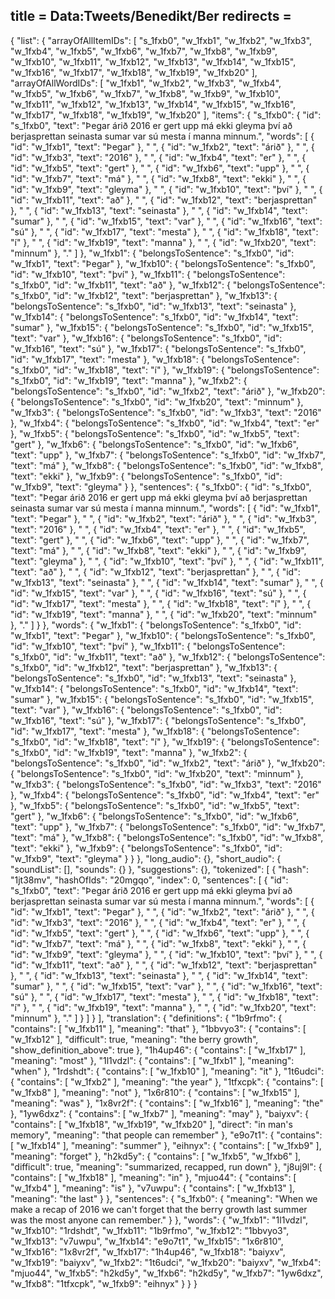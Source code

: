 title = Data:Tweets/Benedikt/Ber
redirects =
---

{
    "list": {
        "arrayOfAllItemIDs": [
            "s_1fxb0",
            "w_1fxb1",
            "w_1fxb2",
            "w_1fxb3",
            "w_1fxb4",
            "w_1fxb5",
            "w_1fxb6",
            "w_1fxb7",
            "w_1fxb8",
            "w_1fxb9",
            "w_1fxb10",
            "w_1fxb11",
            "w_1fxb12",
            "w_1fxb13",
            "w_1fxb14",
            "w_1fxb15",
            "w_1fxb16",
            "w_1fxb17",
            "w_1fxb18",
            "w_1fxb19",
            "w_1fxb20"
        ],
        "arrayOfAllWordIDs": [
            "w_1fxb1",
            "w_1fxb2",
            "w_1fxb3",
            "w_1fxb4",
            "w_1fxb5",
            "w_1fxb6",
            "w_1fxb7",
            "w_1fxb8",
            "w_1fxb9",
            "w_1fxb10",
            "w_1fxb11",
            "w_1fxb12",
            "w_1fxb13",
            "w_1fxb14",
            "w_1fxb15",
            "w_1fxb16",
            "w_1fxb17",
            "w_1fxb18",
            "w_1fxb19",
            "w_1fxb20"
        ],
        "items": {
            "s_1fxb0": {
                "id": "s_1fxb0",
                "text": "Þegar árið 2016 er gert upp má ekki gleyma því að berjasprettan seinasta sumar var sú mesta í manna minnum.",
                "words": [
                    {
                        "id": "w_1fxb1",
                        "text": "Þegar"
                    },
                    " ",
                    {
                        "id": "w_1fxb2",
                        "text": "árið"
                    },
                    " ",
                    {
                        "id": "w_1fxb3",
                        "text": "2016"
                    },
                    " ",
                    {
                        "id": "w_1fxb4",
                        "text": "er"
                    },
                    " ",
                    {
                        "id": "w_1fxb5",
                        "text": "gert"
                    },
                    " ",
                    {
                        "id": "w_1fxb6",
                        "text": "upp"
                    },
                    " ",
                    {
                        "id": "w_1fxb7",
                        "text": "má"
                    },
                    " ",
                    {
                        "id": "w_1fxb8",
                        "text": "ekki"
                    },
                    " ",
                    {
                        "id": "w_1fxb9",
                        "text": "gleyma"
                    },
                    " ",
                    {
                        "id": "w_1fxb10",
                        "text": "því"
                    },
                    " ",
                    {
                        "id": "w_1fxb11",
                        "text": "að"
                    },
                    " ",
                    {
                        "id": "w_1fxb12",
                        "text": "berjasprettan"
                    },
                    " ",
                    {
                        "id": "w_1fxb13",
                        "text": "seinasta"
                    },
                    " ",
                    {
                        "id": "w_1fxb14",
                        "text": "sumar"
                    },
                    " ",
                    {
                        "id": "w_1fxb15",
                        "text": "var"
                    },
                    " ",
                    {
                        "id": "w_1fxb16",
                        "text": "sú"
                    },
                    " ",
                    {
                        "id": "w_1fxb17",
                        "text": "mesta"
                    },
                    " ",
                    {
                        "id": "w_1fxb18",
                        "text": "í"
                    },
                    " ",
                    {
                        "id": "w_1fxb19",
                        "text": "manna"
                    },
                    " ",
                    {
                        "id": "w_1fxb20",
                        "text": "minnum"
                    },
                    "."
                ]
            },
            "w_1fxb1": {
                "belongsToSentence": "s_1fxb0",
                "id": "w_1fxb1",
                "text": "Þegar"
            },
            "w_1fxb10": {
                "belongsToSentence": "s_1fxb0",
                "id": "w_1fxb10",
                "text": "því"
            },
            "w_1fxb11": {
                "belongsToSentence": "s_1fxb0",
                "id": "w_1fxb11",
                "text": "að"
            },
            "w_1fxb12": {
                "belongsToSentence": "s_1fxb0",
                "id": "w_1fxb12",
                "text": "berjasprettan"
            },
            "w_1fxb13": {
                "belongsToSentence": "s_1fxb0",
                "id": "w_1fxb13",
                "text": "seinasta"
            },
            "w_1fxb14": {
                "belongsToSentence": "s_1fxb0",
                "id": "w_1fxb14",
                "text": "sumar"
            },
            "w_1fxb15": {
                "belongsToSentence": "s_1fxb0",
                "id": "w_1fxb15",
                "text": "var"
            },
            "w_1fxb16": {
                "belongsToSentence": "s_1fxb0",
                "id": "w_1fxb16",
                "text": "sú"
            },
            "w_1fxb17": {
                "belongsToSentence": "s_1fxb0",
                "id": "w_1fxb17",
                "text": "mesta"
            },
            "w_1fxb18": {
                "belongsToSentence": "s_1fxb0",
                "id": "w_1fxb18",
                "text": "í"
            },
            "w_1fxb19": {
                "belongsToSentence": "s_1fxb0",
                "id": "w_1fxb19",
                "text": "manna"
            },
            "w_1fxb2": {
                "belongsToSentence": "s_1fxb0",
                "id": "w_1fxb2",
                "text": "árið"
            },
            "w_1fxb20": {
                "belongsToSentence": "s_1fxb0",
                "id": "w_1fxb20",
                "text": "minnum"
            },
            "w_1fxb3": {
                "belongsToSentence": "s_1fxb0",
                "id": "w_1fxb3",
                "text": "2016"
            },
            "w_1fxb4": {
                "belongsToSentence": "s_1fxb0",
                "id": "w_1fxb4",
                "text": "er"
            },
            "w_1fxb5": {
                "belongsToSentence": "s_1fxb0",
                "id": "w_1fxb5",
                "text": "gert"
            },
            "w_1fxb6": {
                "belongsToSentence": "s_1fxb0",
                "id": "w_1fxb6",
                "text": "upp"
            },
            "w_1fxb7": {
                "belongsToSentence": "s_1fxb0",
                "id": "w_1fxb7",
                "text": "má"
            },
            "w_1fxb8": {
                "belongsToSentence": "s_1fxb0",
                "id": "w_1fxb8",
                "text": "ekki"
            },
            "w_1fxb9": {
                "belongsToSentence": "s_1fxb0",
                "id": "w_1fxb9",
                "text": "gleyma"
            }
        },
        "sentences": {
            "s_1fxb0": {
                "id": "s_1fxb0",
                "text": "Þegar árið 2016 er gert upp má ekki gleyma því að berjasprettan seinasta sumar var sú mesta í manna minnum.",
                "words": [
                    {
                        "id": "w_1fxb1",
                        "text": "Þegar"
                    },
                    " ",
                    {
                        "id": "w_1fxb2",
                        "text": "árið"
                    },
                    " ",
                    {
                        "id": "w_1fxb3",
                        "text": "2016"
                    },
                    " ",
                    {
                        "id": "w_1fxb4",
                        "text": "er"
                    },
                    " ",
                    {
                        "id": "w_1fxb5",
                        "text": "gert"
                    },
                    " ",
                    {
                        "id": "w_1fxb6",
                        "text": "upp"
                    },
                    " ",
                    {
                        "id": "w_1fxb7",
                        "text": "má"
                    },
                    " ",
                    {
                        "id": "w_1fxb8",
                        "text": "ekki"
                    },
                    " ",
                    {
                        "id": "w_1fxb9",
                        "text": "gleyma"
                    },
                    " ",
                    {
                        "id": "w_1fxb10",
                        "text": "því"
                    },
                    " ",
                    {
                        "id": "w_1fxb11",
                        "text": "að"
                    },
                    " ",
                    {
                        "id": "w_1fxb12",
                        "text": "berjasprettan"
                    },
                    " ",
                    {
                        "id": "w_1fxb13",
                        "text": "seinasta"
                    },
                    " ",
                    {
                        "id": "w_1fxb14",
                        "text": "sumar"
                    },
                    " ",
                    {
                        "id": "w_1fxb15",
                        "text": "var"
                    },
                    " ",
                    {
                        "id": "w_1fxb16",
                        "text": "sú"
                    },
                    " ",
                    {
                        "id": "w_1fxb17",
                        "text": "mesta"
                    },
                    " ",
                    {
                        "id": "w_1fxb18",
                        "text": "í"
                    },
                    " ",
                    {
                        "id": "w_1fxb19",
                        "text": "manna"
                    },
                    " ",
                    {
                        "id": "w_1fxb20",
                        "text": "minnum"
                    },
                    "."
                ]
            }
        },
        "words": {
            "w_1fxb1": {
                "belongsToSentence": "s_1fxb0",
                "id": "w_1fxb1",
                "text": "Þegar"
            },
            "w_1fxb10": {
                "belongsToSentence": "s_1fxb0",
                "id": "w_1fxb10",
                "text": "því"
            },
            "w_1fxb11": {
                "belongsToSentence": "s_1fxb0",
                "id": "w_1fxb11",
                "text": "að"
            },
            "w_1fxb12": {
                "belongsToSentence": "s_1fxb0",
                "id": "w_1fxb12",
                "text": "berjasprettan"
            },
            "w_1fxb13": {
                "belongsToSentence": "s_1fxb0",
                "id": "w_1fxb13",
                "text": "seinasta"
            },
            "w_1fxb14": {
                "belongsToSentence": "s_1fxb0",
                "id": "w_1fxb14",
                "text": "sumar"
            },
            "w_1fxb15": {
                "belongsToSentence": "s_1fxb0",
                "id": "w_1fxb15",
                "text": "var"
            },
            "w_1fxb16": {
                "belongsToSentence": "s_1fxb0",
                "id": "w_1fxb16",
                "text": "sú"
            },
            "w_1fxb17": {
                "belongsToSentence": "s_1fxb0",
                "id": "w_1fxb17",
                "text": "mesta"
            },
            "w_1fxb18": {
                "belongsToSentence": "s_1fxb0",
                "id": "w_1fxb18",
                "text": "í"
            },
            "w_1fxb19": {
                "belongsToSentence": "s_1fxb0",
                "id": "w_1fxb19",
                "text": "manna"
            },
            "w_1fxb2": {
                "belongsToSentence": "s_1fxb0",
                "id": "w_1fxb2",
                "text": "árið"
            },
            "w_1fxb20": {
                "belongsToSentence": "s_1fxb0",
                "id": "w_1fxb20",
                "text": "minnum"
            },
            "w_1fxb3": {
                "belongsToSentence": "s_1fxb0",
                "id": "w_1fxb3",
                "text": "2016"
            },
            "w_1fxb4": {
                "belongsToSentence": "s_1fxb0",
                "id": "w_1fxb4",
                "text": "er"
            },
            "w_1fxb5": {
                "belongsToSentence": "s_1fxb0",
                "id": "w_1fxb5",
                "text": "gert"
            },
            "w_1fxb6": {
                "belongsToSentence": "s_1fxb0",
                "id": "w_1fxb6",
                "text": "upp"
            },
            "w_1fxb7": {
                "belongsToSentence": "s_1fxb0",
                "id": "w_1fxb7",
                "text": "má"
            },
            "w_1fxb8": {
                "belongsToSentence": "s_1fxb0",
                "id": "w_1fxb8",
                "text": "ekki"
            },
            "w_1fxb9": {
                "belongsToSentence": "s_1fxb0",
                "id": "w_1fxb9",
                "text": "gleyma"
            }
        }
    },
    "long_audio": {},
    "short_audio": {
        "soundList": [],
        "sounds": {}
    },
    "suggestions": {},
    "tokenized": [
        {
            "hash": "1jt38mv",
            "hashOfIds": "20mgqo",
            "index": 0,
            "sentences": [
                {
                    "id": "s_1fxb0",
                    "text": "Þegar árið 2016 er gert upp má ekki gleyma því að berjasprettan seinasta sumar var sú mesta í manna minnum.",
                    "words": [
                        {
                            "id": "w_1fxb1",
                            "text": "Þegar"
                        },
                        " ",
                        {
                            "id": "w_1fxb2",
                            "text": "árið"
                        },
                        " ",
                        {
                            "id": "w_1fxb3",
                            "text": "2016"
                        },
                        " ",
                        {
                            "id": "w_1fxb4",
                            "text": "er"
                        },
                        " ",
                        {
                            "id": "w_1fxb5",
                            "text": "gert"
                        },
                        " ",
                        {
                            "id": "w_1fxb6",
                            "text": "upp"
                        },
                        " ",
                        {
                            "id": "w_1fxb7",
                            "text": "má"
                        },
                        " ",
                        {
                            "id": "w_1fxb8",
                            "text": "ekki"
                        },
                        " ",
                        {
                            "id": "w_1fxb9",
                            "text": "gleyma"
                        },
                        " ",
                        {
                            "id": "w_1fxb10",
                            "text": "því"
                        },
                        " ",
                        {
                            "id": "w_1fxb11",
                            "text": "að"
                        },
                        " ",
                        {
                            "id": "w_1fxb12",
                            "text": "berjasprettan"
                        },
                        " ",
                        {
                            "id": "w_1fxb13",
                            "text": "seinasta"
                        },
                        " ",
                        {
                            "id": "w_1fxb14",
                            "text": "sumar"
                        },
                        " ",
                        {
                            "id": "w_1fxb15",
                            "text": "var"
                        },
                        " ",
                        {
                            "id": "w_1fxb16",
                            "text": "sú"
                        },
                        " ",
                        {
                            "id": "w_1fxb17",
                            "text": "mesta"
                        },
                        " ",
                        {
                            "id": "w_1fxb18",
                            "text": "í"
                        },
                        " ",
                        {
                            "id": "w_1fxb19",
                            "text": "manna"
                        },
                        " ",
                        {
                            "id": "w_1fxb20",
                            "text": "minnum"
                        },
                        "."
                    ]
                }
            ]
        }
    ],
    "translation": {
        "definitions": {
            "1b9rfmo": {
                "contains": [
                    "w_1fxb11"
                ],
                "meaning": "that"
            },
            "1bbvyo3": {
                "contains": [
                    "w_1fxb12"
                ],
                "difficult": true,
                "meaning": "the berry growth",
                "show_definition_above": true
            },
            "1h4up46": {
                "contains": [
                    "w_1fxb17"
                ],
                "meaning": "most"
            },
            "1l1vdzl": {
                "contains": [
                    "w_1fxb1"
                ],
                "meaning": "when"
            },
            "1rdshdt": {
                "contains": [
                    "w_1fxb10"
                ],
                "meaning": "it"
            },
            "1t6udci": {
                "contains": [
                    "w_1fxb2"
                ],
                "meaning": "the year"
            },
            "1tfxcpk": {
                "contains": [
                    "w_1fxb8"
                ],
                "meaning": "not"
            },
            "1x6r810": {
                "contains": [
                    "w_1fxb15"
                ],
                "meaning": "was"
            },
            "1x8vr2f": {
                "contains": [
                    "w_1fxb16"
                ],
                "meaning": "the"
            },
            "1yw6dxz": {
                "contains": [
                    "w_1fxb7"
                ],
                "meaning": "may"
            },
            "baiyxv": {
                "contains": [
                    "w_1fxb18",
                    "w_1fxb19",
                    "w_1fxb20"
                ],
                "direct": "in man's memory",
                "meaning": "that people can remember"
            },
            "e9o7t1": {
                "contains": [
                    "w_1fxb14"
                ],
                "meaning": "summer"
            },
            "eihnyx": {
                "contains": [
                    "w_1fxb9"
                ],
                "meaning": "forget"
            },
            "h2kd5y": {
                "contains": [
                    "w_1fxb5",
                    "w_1fxb6"
                ],
                "difficult": true,
                "meaning": "summarized, recapped, run down"
            },
            "j8uj9l": {
                "contains": [
                    "w_1fxb18"
                ],
                "meaning": "in"
            },
            "mjuo44": {
                "contains": [
                    "w_1fxb4"
                ],
                "meaning": "is"
            },
            "v7uwpu": {
                "contains": [
                    "w_1fxb13"
                ],
                "meaning": "the last"
            }
        },
        "sentences": {
            "s_1fxb0": {
                "meaning": "When we make a recap of 2016 we can't forget that the berry growth last summer was the most anyone can remember."
            }
        },
        "words": {
            "w_1fxb1": "1l1vdzl",
            "w_1fxb10": "1rdshdt",
            "w_1fxb11": "1b9rfmo",
            "w_1fxb12": "1bbvyo3",
            "w_1fxb13": "v7uwpu",
            "w_1fxb14": "e9o7t1",
            "w_1fxb15": "1x6r810",
            "w_1fxb16": "1x8vr2f",
            "w_1fxb17": "1h4up46",
            "w_1fxb18": "baiyxv",
            "w_1fxb19": "baiyxv",
            "w_1fxb2": "1t6udci",
            "w_1fxb20": "baiyxv",
            "w_1fxb4": "mjuo44",
            "w_1fxb5": "h2kd5y",
            "w_1fxb6": "h2kd5y",
            "w_1fxb7": "1yw6dxz",
            "w_1fxb8": "1tfxcpk",
            "w_1fxb9": "eihnyx"
        }
    }
}